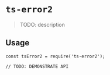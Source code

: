 # `ts-error2`

> TODO: description

## Usage

```
const tsError2 = require('ts-error2');

// TODO: DEMONSTRATE API
```
